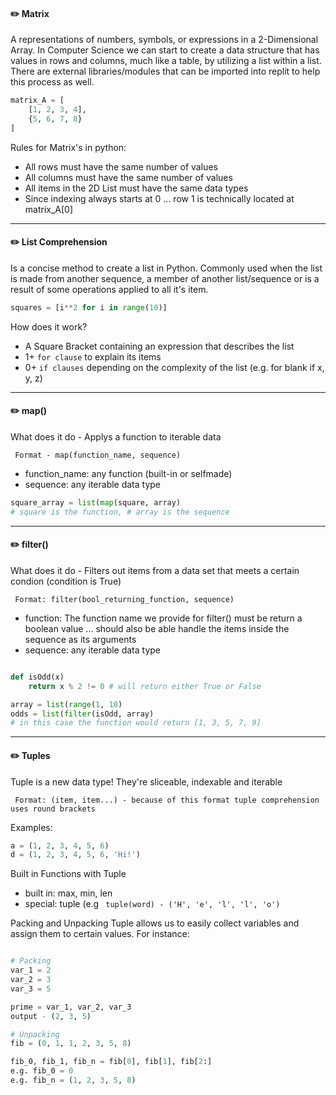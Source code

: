 

#### ✏️ Matrix

A representations of numbers, symbols, or expressions in a 2-Dimensional Array. In Computer Science we can start to create a data structure that has values in rows and columns, much like a table, by utilizing a list within a list. There are external libraries/modules that can be imported into replit to help this process as well.

```python
matrix_A = [
    [1, 2, 3, 4],
    {5, 6, 7, 8}
]
```

Rules for Matrix's in python:
- All rows must have the same number of values
- All columns must have the same number of values
- All items in the 2D List must have the same data types
- Since indexing always starts at 0 ... row 1 is technically located at matrix_A[0]

---

#### ✏️ List Comprehension

Is a concise method to create a list in Python. Commonly used when the list is made from another sequence, a member of another list/sequence or is a result of some operations applied to all it's item.

```python
squares = [i**2 for i in range(10)]
```

How does it work?
- A Square Bracket containing an expression that describes the list
- 1+ ```for clause``` to explain its items
- 0+ ```if clauses``` depending on the complexity of the list (e.g. for blank if x, y, z)

---

#### ✏️ map()

What does it do - Applys a function to iterable data

``` Format - map(function_name, sequence)```

- function_name: any function (built-in or selfmade) 
- sequence: any iterable data type

```python
square_array = list(map(square, array)
# square is the function, # array is the sequence
```
---

#### ✏️ filter()
  
What does it do - Filters out items from a data set that meets a certain condion (condition is True)

``` Format: filter(bool_returning_function, sequence)```

- function: The function name we provide for filter() must be return a boolean value ... should also be able handle the items inside the sequence as its arguments
- sequence: any iterable data type

```python

def isOdd(x)
    return x % 2 != 0 # will return either True or False

array = list(range(1, 10)
odds = list(filter(isOdd, array)
# in this case the function would return [1, 3, 5, 7, 9]
```
---

#### ✏️ Tuples

Tuple is a new data type! They're sliceable, indexable and iterable

``` Format: (item, item...) - because of this format tuple comprehension uses round brackets```

Examples:
```python
a = (1, 2, 3, 4, 5, 6)
d = (1, 2, 3, 4, 5, 6, 'Hi!')
```

Built in Functions with Tuple
- built in: max, min, len
- special: tuple (e.g ``` tuple(word) - ('H', 'e', 'l', 'l', 'o')```

Packing and Unpacking
Tuple allows us to easily collect variables and assign them to certain values. For instance:

```python

# Packing
var_1 = 2
var_2 = 3
var_3 = 5

prime = var_1, var_2, var_3
output - (2, 3, 5)

# Unpacking
fib = (0, 1, 1, 2, 3, 5, 8)

fib_0, fib_1, fib_n = fib[0], fib[1], fib[2:]
e.g. fib_0 = 0
e.g. fib_n = (1, 2, 3, 5, 8)

